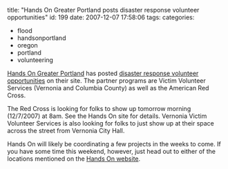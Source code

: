 title: "Hands On Greater Portland posts disaster response volunteer opportunities"
id: 199
date: 2007-12-07 17:58:06
tags: 
categories: 
- flood
- handsonportland
- oregon
- portland
- volunteering

[Hands On Greater Portland](http://www.handsonportland.org/) has posted [disaster response volunteer opportunities](http://www.handsonportland.org/AboutUs/index.php/Disaster_Response.html) on their site. The partner programs are Victim Volunteer Services (Vernonia and Columbia County) as well as the American Red Cross. 

The Red Cross is looking for folks to show up tomorrow morning (12/7/2007) at 8am.  See the Hands On site for details. Vernonia Victim Volunteer Services is also looking for folks to just show up at their space across the street from Vernonia City Hall. 

Hands On will likely be coordinating a few projects in the weeks to come.  If you have some time this weekend, however, just head out to either of the locations mentioned on the [Hands On website](http://www.handsonportland.org/AboutUs/index.php/Disaster_Response.html).

